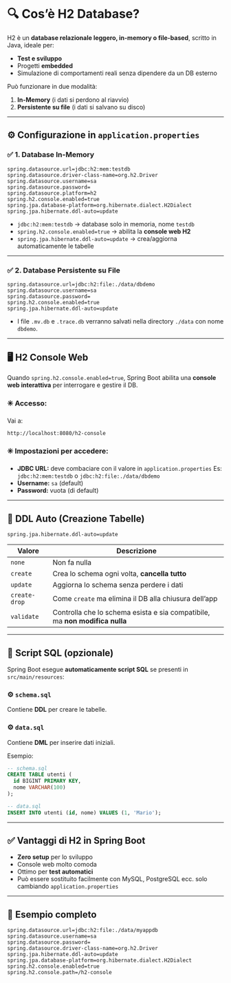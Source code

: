 # 🔍 **Cos’è H2 Database?**

H2 è un **database relazionale leggero, in-memory o file-based**, scritto in Java, ideale per:

* **Test e sviluppo**
* Progetti **embedded**
* Simulazione di comportamenti reali senza dipendere da un DB esterno

Può funzionare in due modalità:

1. **In-Memory** (i dati si perdono al riavvio)
2. **Persistente su file** (i dati si salvano su disco)

---

## ⚙️ **Configurazione in `application.properties`**

### ✅ **1. Database In-Memory**

```properties
spring.datasource.url=jdbc:h2:mem:testdb
spring.datasource.driver-class-name=org.h2.Driver
spring.datasource.username=sa
spring.datasource.password=
spring.datasource.platform=h2
spring.h2.console.enabled=true
spring.jpa.database-platform=org.hibernate.dialect.H2Dialect
spring.jpa.hibernate.ddl-auto=update
```

* `jdbc:h2:mem:testdb` → database solo in memoria, nome `testdb`
* `spring.h2.console.enabled=true` → abilita la **console web H2**
* `spring.jpa.hibernate.ddl-auto=update` → crea/aggiorna automaticamente le tabelle

---

### ✅ **2. Database Persistente su File**

```properties
spring.datasource.url=jdbc:h2:file:./data/dbdemo
spring.datasource.username=sa
spring.datasource.password=
spring.h2.console.enabled=true
spring.jpa.hibernate.ddl-auto=update
```

* I file `.mv.db` e `.trace.db` verranno salvati nella directory `./data` con nome `dbdemo`.

---

## 🖥️ **H2 Console Web**

Quando `spring.h2.console.enabled=true`, Spring Boot abilita una **console web interattiva** per interrogare e gestire il DB.

### ✳️ **Accesso:**

Vai a:

```
http://localhost:8080/h2-console
```

### ✳️ **Impostazioni per accedere:**

* **JDBC URL:** deve combaciare con il valore in `application.properties`
  Es: `jdbc:h2:mem:testdb` o `jdbc:h2:file:./data/dbdemo`
* **Username:** `sa` (default)
* **Password:** vuota (di default)

---

## 🔄 **DDL Auto (Creazione Tabelle)**

```properties
spring.jpa.hibernate.ddl-auto=update
```

| Valore        | Descrizione                                                                 |
| ------------- | --------------------------------------------------------------------------- |
| `none`        | Non fa nulla                                                                |
| `create`      | Crea lo schema ogni volta, **cancella tutto**                               |
| `update`      | Aggiorna lo schema senza perdere i dati                                     |
| `create-drop` | Come `create` ma elimina il DB alla chiusura dell’app                       |
| `validate`    | Controlla che lo schema esista e sia compatibile, ma **non modifica nulla** |

---

## 🧪 **Script SQL (opzionale)**

Spring Boot esegue **automaticamente script SQL** se presenti in `src/main/resources`:

### ⚙️ `schema.sql`

Contiene **DDL** per creare le tabelle.

### ⚙️ `data.sql`

Contiene **DML** per inserire dati iniziali.

Esempio:

```sql
-- schema.sql
CREATE TABLE utenti (
  id BIGINT PRIMARY KEY,
  nome VARCHAR(100)
);

-- data.sql
INSERT INTO utenti (id, nome) VALUES (1, 'Mario');
```

---

## ✅ **Vantaggi di H2 in Spring Boot**

* **Zero setup** per lo sviluppo
* Console web molto comoda
* Ottimo per **test automatici**
* Può essere sostituito facilmente con MySQL, PostgreSQL ecc. solo cambiando `application.properties`

---

## 🧩 Esempio completo

```properties
spring.datasource.url=jdbc:h2:file:./data/myappdb
spring.datasource.username=sa
spring.datasource.password=
spring.datasource.driver-class-name=org.h2.Driver
spring.jpa.hibernate.ddl-auto=update
spring.jpa.database-platform=org.hibernate.dialect.H2Dialect
spring.h2.console.enabled=true
spring.h2.console.path=/h2-console
```

